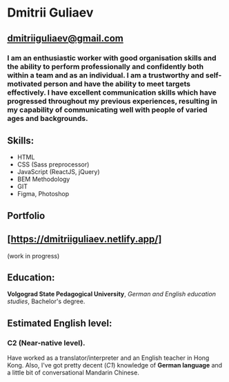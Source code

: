 # Dmitrii Guliaev

## dmitriiguliaev@gmail.com

### **I am an enthusiastic worker with good organisation skills and the ability to perform professionally and confidently both within a team and as an individual. I am a trustworthy and self-motivated person and have the ability to meet targets effectively. I have excellent communication skills which have progressed throughout my previous experiences, resulting in my capability of communicating well with people of varied ages and backgrounds.**

## **Skills:**

* HTML
* CSS (Sass preprocessor)
* JavaScript (ReactJS, jQuery)
* BEM Methodology
* GIT
* Figma, Photoshop

## **Portfolio**

## [https://dmitriiguliaev.netlify.app/]   

(work in progress)

## **Education:**

**Volgograd State Pedagogical University**, *German and English education studies*, Bachelor's degree. 

## **Estimated English level:**

### **C2** (Near-native level). 
Have worked as a translator/interpreter and an English teacher in Hong Kong. 
Also, I've got pretty decent (*C1*) knowledge of **German language** and a little bit of conversational Mandarin Chinese. 
